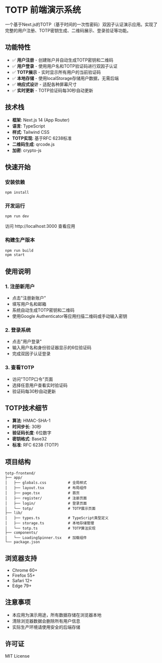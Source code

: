 # TOTP 前端演示系统

一个基于Next.js的TOTP（基于时间的一次性密码）双因子认证演示应用。实现了完整的用户注册、TOTP密钥生成、二维码展示、登录验证等功能。

## 功能特性

- ✅ **用户注册** - 创建账户并自动生成TOTP密钥和二维码
- ✅ **用户登录** - 使用用户名和TOTP验证码进行双因子认证
- ✅ **TOTP展示** - 实时显示所有用户的当前验证码
- ✅ **本地存储** - 使用localStorage存储用户数据，无需后端
- ✅ **响应式设计** - 适配各种屏幕尺寸
- ✅ **实时更新** - TOTP验证码每30秒自动更新

## 技术栈

- **框架**: Next.js 14 (App Router)
- **语言**: TypeScript
- **样式**: Tailwind CSS
- **TOTP实现**: 基于RFC 6238标准
- **二维码生成**: qrcode.js
- **加密**: crypto-js

## 快速开始

### 安装依赖

```bash
npm install
```

### 开发运行

```bash
npm run dev
```

访问 http://localhost:3000 查看应用

### 构建生产版本

```bash
npm run build
npm start
```

## 使用说明

### 1. 注册新用户
- 点击"注册新账户"
- 填写用户名和邮箱
- 系统自动生成TOTP密钥和二维码
- 使用Google Authenticator等应用扫描二维码或手动输入密钥

### 2. 登录系统
- 点击"用户登录"
- 输入用户名和身份验证器显示的6位验证码
- 完成双因子认证登录

### 3. 查看TOTP
- 访问"TOTP口令"页面
- 选择任意用户查看实时验证码
- 验证码每30秒自动更新

## TOTP技术细节

- **算法**: HMAC-SHA-1
- **时间步长**: 30秒
- **验证码长度**: 6位数字
- **密钥格式**: Base32
- **标准**: RFC 6238 (TOTP)

## 项目结构

```
totp-frontend/
├── app/
│   ├── globals.css          # 全局样式
│   ├── layout.tsx           # 布局组件
│   ├── page.tsx             # 首页
│   ├── register/            # 注册页面
│   ├── login/               # 登录页面
│   └── totp/                # TOTP展示页面
├── lib/
│   ├── types.ts             # TypeScript类型定义
│   ├── storage.ts           # 本地存储管理
│   └── totp.ts              # TOTP算法实现
├── components/
│   └── LoadingSpinner.tsx   # 加载组件
└── package.json
```

## 浏览器支持

- Chrome 60+
- Firefox 55+
- Safari 12+
- Edge 79+

## 注意事项

- 本应用为演示用途，所有数据存储在浏览器本地
- 清除浏览器数据会删除所有用户信息
- 实际生产环境请使用安全的后端存储

## 许可证

MIT License